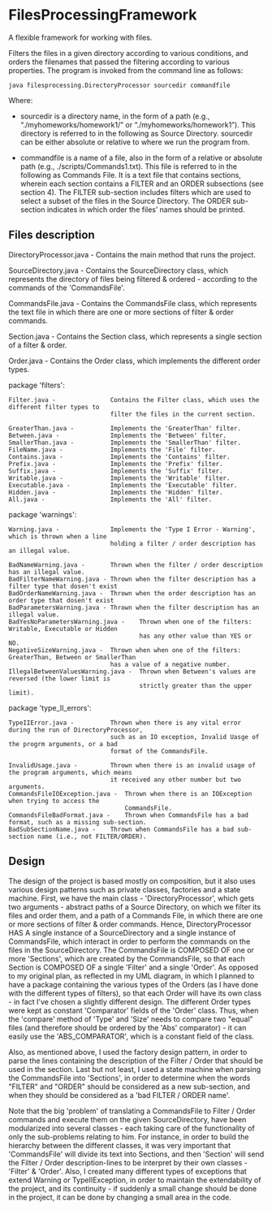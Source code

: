 # FilesProcessingFramework

A flexible framework for working with files.

Filters the files in a given directory according to various conditions, and orders the
filenames that passed the filtering according to various properties.
The program is invoked from the command line as follows:

```
java filesprocessing.DirectoryProcessor sourcedir commandfile
```
Where:

* sourcedir is a directory name, in the form of a path (e.g., “./myhomeworks/homework1/” or “./myhomeworks/homework1”).
  This directory is referred to in the following as Source Directory.
  sourcedir can be either absolute or relative to where we run the program from.

* commandfile is a name of a file, also in the form of a relative or absolute path (e.g., ./scripts/Commands1.txt).
  This file is referred to in the following as Commands File. It is a text file that contains sections,
  wherein each section contains a FILTER and an ORDER subsections (see section 4).
  The FILTER sub-section includes filters which are used to select a subset of the files in the Source Directory.
  The ORDER sub-section indicates in which order the files’ names should be printed.


## Files description  


DirectoryProcessor.java -       Contains the main method that runs the project.

SourceDirectory.java -          Contains the SourceDirectory class, which represents the directory of files
                                being filtered & ordered - according to the commands of the 'CommandsFile'.

CommandsFile.java -             Contains the CommandsFile class, which represents the text file in which
                                there are one or more sections of filter & order commands.

Section.java -                  Contains the Section class, which represents a single section
                                of a filter & order.

Order.java -                    Contains the Order class, which implements the different order types.

package 'filters':
    
    Filter.java -               Contains the Filter class, which uses the different filter types to
                                filter the files in the current section.

    GreaterThan.java -          Implements the 'GreaterThan' filter.
    Between.java -              Implements the 'Between' filter.
    SmallerThan.java -          Implements the 'SmallerThan' filter.
    FileName.java -             Implements the 'File' filter.
    Contains.java -             Implements the 'Contains' filter.
    Prefix.java -               Implements the 'Prefix' filter.
    Suffix.java -               Implements the 'Suffix' filter.
    Writable.java -             Implements the 'Writable' filter.
    Executable.java -           Implements the 'Executable' filter.
    Hidden.java -               Implements the 'Hidden' filter.
    All.java -                  Implements the 'All' filter.

package 'warnings':
    
    Warning.java -              Implements the 'Type I Error - Warning', which is thrown when a line
                                holding a filter / order description has an illegal value.

    BadNameWarning.java -       Thrown when the filter / order description has an illegal value.
    BadFilterNameWarning.java - Thrown when the filter description has a filter type that dosen't exist
    BadOrderNameWarning.java -  Thrown when the order description has an order type that dosen't exist
    BadParametersWarning.java - Thrown when the filter description has an illegal value.
    BadYesNoParametersWarning.java -    Thrown when one of the filters: Writable, Executable or Hidden
                                        has any other value than YES or NO.
    NegativeSizeWarning.java -  Thrown when when one of the filters: GreaterThan, Between or SmallerThan
                                has a value of a negative number.
    IllegalBetweenValuesWarning.java -  Thrown when Between's values are reversed (the lower limit is
                                        strictly greater than the upper limit).

package 'type_II_errors':
    
    TypeIIError.java -          Thrown when there is any vital error during the run of DirectoryProcessor,
                                such as an IO exception, Invalid Uasge of the progrm arguments, or a bad
                                format of the CommandsFile.

    InvalidUsage.java -         Thrown when there is an invalid usage of the program arguments, which means
                                it received any other number but two arguments.
    CommandsFileIOException.java -  Thrown when there is an IOException when trying to access the
                                    CommandsFile.
    CommandsFileBadFormat.java -    Thrown when CommandsFile has a bad format, such as a missing sub-section.
    BadSubSectionName.java -    Thrown when CommandsFile has a bad sub-section name (i.e., not FILTER/ORDER).

## Design   

The design of the project is based mostly on composition, but it also uses various design
patterns such as private classes, factories and a state machine.
    First, we have the main class - 'DirectoryProcessor', which gets two arguments - abstract paths of a
Source Directory, on which we filter its files and order them, and a path of a Commands File, in which
there are one or more sections of filter & order commands. Hence, DirectoryProcessor HAS A single
instance of a SourceDirectory and a single instance of CommandsFile, which interact in order to
perform the commands on the files in the SourceDirectory.
    The CommandsFile is COMPOSED OF one or more 'Sections', which are created by the CommandsFile, so that
each Section is COMPOSED OF a single 'Filter' and a single 'Order'.
    As opposed to my original plan, as reflected in my UML diagram, in which I planned to have a package
containing the various types of the Orders (as I have done with the different types of filters), so that
each Order will have its own class - in fact I've chosen a slightly different design.
    The different Order types were kept as constant 'Comparator<File>' fields of the 'Order' class.
Thus, when the 'compare' method of 'Type' and 'Size' needs to compare two "equal" files (and therefore
should be ordered by the 'Abs' comparator) - it can easily use the 'ABS_COMPARATOR', which is a constant
field of the class.

Also, as mentioned above, I used the factory design pattern, in order to parse the lines containing the
description of the Filter / Order that should be used in the section.
    Last but not least, I used a state machine when parsing the CommandsFile into 'Sections', in order to
determine when the words "FILTER" and "ORDER" should be considered as a new sub-section, and when they
should be considered as a 'bad FILTER / ORDER name'.

Note that the big 'problem' of translating a CommandsFile to Filter / Order commands and execute them
on the given SourceDirectory, have been modularized into several classes - each taking care of
the functionality of only the sub-problems relating to him.
For instance, in order to build the hierarchy between the different classes, it was very important that
'CommandsFile' will divide its text into Sections, and then 'Section' will send the Filter / Order
description-lines to be interpret by their own classes - 'Filter' & 'Order'.
    Also, I created many different types of exceptions that extend Warning or TypeIIException, in order to
maintain the extendability of the project, and its continuity - if suddenly a small change should be
done in the project, it can be done by changing a small area in the code.
